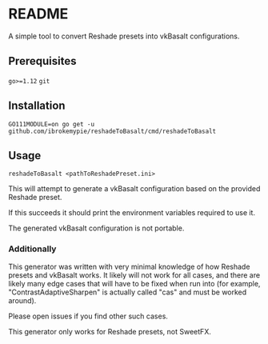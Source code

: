 # README

A simple tool to convert Reshade presets into vkBasalt configurations.

## Prerequisites

``go>=1.12``
``git``

## Installation

``GO111MODULE=on go get -u github.com/ibrokemypie/reshadeToBasalt/cmd/reshadeToBasalt``

## Usage

``reshadeToBasalt <pathToReshadePreset.ini>``

This will attempt to generate a vkBasalt configuration based on the provided Reshade preset.

If this succeeds it should print the environment variables required to use it.

The generated vkBasalt configuration is not portable.

### Additionally

This generator was written with very minimal knowledge of how Reshade presets and vkBasalt works. It likely will not work for all cases, and there are likely many edge cases that will have to be fixed when run into (for example, "ContrastAdaptiveSharpen" is actually called "cas" and must be worked around).

Please open issues if you find other such cases.

This generator only works for Reshade presets, not SweetFX.
